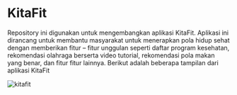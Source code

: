 # KitaFit
Repository ini digunakan untuk mengembangkan aplikasi KitaFit. Aplikasi ini dirancang untuk membantu masyarakat untuk menerapkan pola hidup sehat dengan memberikan fitur – fitur unggulan seperti daftar program kesehatan, rekomendasi olahraga berserta video tutorial, rekomendasi pola makan yang benar, dan fitur fitur lainnya. Berikut adalah beberapa tampilan dari aplikasi KitaFit

![kitafit](https://user-images.githubusercontent.com/48679768/119246655-7dd85d00-bbad-11eb-9479-199db484c647.png)
